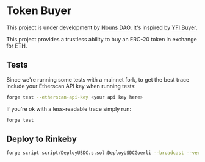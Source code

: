 # Token Buyer

This project is under development by [Nouns DAO](https://nouns.wtf/). It's inspired by [YFI Buyer](https://github.com/banteg/yfi-buyer).

This project provides a trustless ability to buy an ERC-20 token in exchange for ETH.

## Tests

Since we're running some tests with a mainnet fork, to get the best trace include your Etherscan API key when running tests:

```sh
forge test --etherscan-api-key <your api key here>
```

If you're ok with a less-readable trace simply run:

```sh
forge test
```

## Deploy to Rinkeby

```sh
forge script script/DeployUSDC.s.sol:DeployUSDCGoerli --broadcast --verify -vvvvv --chain-id % --rpc-url <GOERLI_RPC> --keystores <KEYSTORE> --sender <DEPLOYER_ADDRESS>
```
